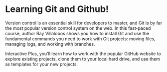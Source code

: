 # Learning Git and Github!

Version control is an essential skill for developers to master, and Git is by far the most popular version control system on the web. In this fast-paced course, author Ray Villalobos shows you how to install Git and use the fundamental commands you need to work with Git projects: moving files, managing logs, and working with branches.

Interactive Plus, you'll learn how to work with the popular GitHub website to explore existing projects, clone them to your local hard drive, and use them as templates for your new projects.
